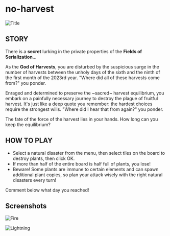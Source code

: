 # no-harvest
![Title](https://user-images.githubusercontent.com/81858354/211456802-1207da7b-c4bc-431d-b118-0b0c774029e2.gif)

## STORY
There is a **secret** lurking in the private properties of the **Fields of Serialization**...

As the **God of Harvests**, you are disturbed by the suspicious surge in the number of harvests between the unholy days of the sixth and the ninth of the first month of the 2023rd year. "Where did all of these harvests come from?" you ponder.

Enraged and determined to preserve the ~sacred~ harvest equilibrium, you embark on a painfully necessary journey to destroy the plague of fruitful harvest. It's just like a deep quote you remember: the hardest choices require the strongest wills. "Where did I hear that from again?" you ponder.

The fate of the force of the harvest lies in your hands. How long can you keep the equilibrium?

## HOW TO PLAY
- Select a natural disaster from the menu, then select tiles on the board to destroy plants, then click OK.
- If more than half of the entire board is half full of plants, you lose!
- Beware! Some plants are immune to certain elements and can spawn additional plant copies, so plan your attack wisely with the right natural disasters every turn!

Comment below what day you reached!

## Screenshots
![Fire](https://user-images.githubusercontent.com/81858354/211456822-4f737f75-3c00-4198-8cf1-6b5b444f3317.gif)

![Lightning](https://user-images.githubusercontent.com/81858354/211456830-0ad62f02-ef0d-4d23-b44b-e52bf7a4a191.gif)
